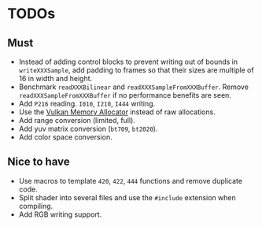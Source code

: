 # TODOs

## Must
- Instead of adding control blocks to prevent writing out of bounds in `writeXXXSample`, add padding to frames so that their sizes are multiple of 16 in width and height.
- Benchmark `readXXXBilinear` and `readXXXSampleFromXXXBuffer`. Remove `readXXXSampleFromXXXBuffer` if no performance benefits are seen.
- Add `P216` reading. `I010`, `I210`, `I444` writing.
- Use the [Vulkan Memory Allocator](https://gpuopen.com/vulkan-memory-allocator/) instead of raw allocations.
- Add range conversion (limited, full).
- Add yuv matrix conversion (`bt709`, `bt2020`).
- Add color space conversion.

## Nice to have
- Use macros to template `420`, `422`, `444` functions and remove duplicate code.
- Split shader into several files and use the `#include` extension when compiling.
- Add RGB writing support.
